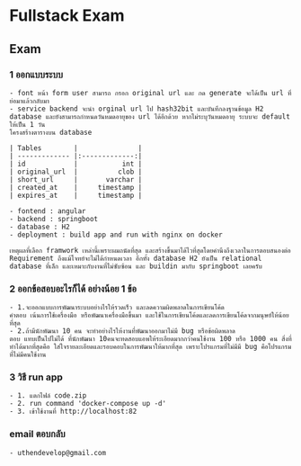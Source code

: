 # Fullstack Exam
## Exam
### 1 ออกแบบระบบ
    - font หน้า form user สามารถ กรอก original url และ กด generate จะได้เป็น url ที่ย่อมาแล้วกลับมา
    - service backend จะนำ orginal url ไป hash32bit และบันทึกลงฐานข้อมูล H2 database และยังสามารถกำหนดวันหมดอายุของ url ได้อีกด้วย หากไม่ระบุวันหมดอายุ ระบบจะ default ให้เป็น 1 วัน
    โครงสร้างตารางบน database

    | Tables        |               |
    | ------------- |:-------------:|
    | id            |           int |
    | original_url  |          clob |
    | short_url     |       varchar |
    | created_at    |     timestamp |
    | expires_at    |     timestamp |

    - fontend : angular
    - backend : springboot 
    - database : H2
    - deployment : build app and run with nginx on docker 
    
    เหตุผลที่เลือก framwork เหล่านี้เพราะผมถนัดที่สุด และสร้างขึ้นมาได้ไวที่สุดโดยคำนึงถึงเวลาในการตอบสนองต่อ Requirement ถึงแม้โจทย์จะไม่ได้กำหนดเวลา อีกทั้ง database H2 ยังเป็น relational database ที่เล็ก และเหมาะกับงานที่ไม่ซับซ้อน และ buildin มากับ springboot เลยครับ 


### 2 ออกข้อสอบอะไรก็ได้ อย่างน้อย 1 ข้อ
    - 1.จะออกแบบการพัฒนาระบบอย่างไรให้รวดเร็ว และลดความผิดพลาดในการเขียนโค้ด
    คำตอบ เน้นการใช้เครื่องมือ หรือพัฒนาเครื่องมือขึ้นมา และใช้ในการเขียนโค้ดและลดการเขียนโค้ดจากมนุษย์ให้น้อยที่สุด
    - 2.ถ้ามีนักพัฒนา 10 คน จะทำอย่างไรให้งานที่พัฒนาออกมาไม่มี bug หรือข้อผิดพลาด
    ตอบ แทบเป็นไปไม่ได้ ที่นักพัฒนา 10คนจะทดสอบแอพให้ระเอียดมากกว่าคนใช้งาน 100 หรือ 1000 คน สิ่งที่ทำได้มากที่สุดคือ ใส่ใจรายละเอียดและรอบคอบในการพัฒนาให้มากที่สุด เพราะโปรแกรมที่ไม่มีมี bug คือโปรแกรมที่ไม่มีคนใช้งาน

### 3 วิธี run app
    - 1. แตกไฟล์ code.zip
    - 2. run command 'docker-compose up -d'
    - 3. เข้าใช้งานที่ http://localhost:82

### email ตอบกลับ
    - uthendevelop@gmail.com